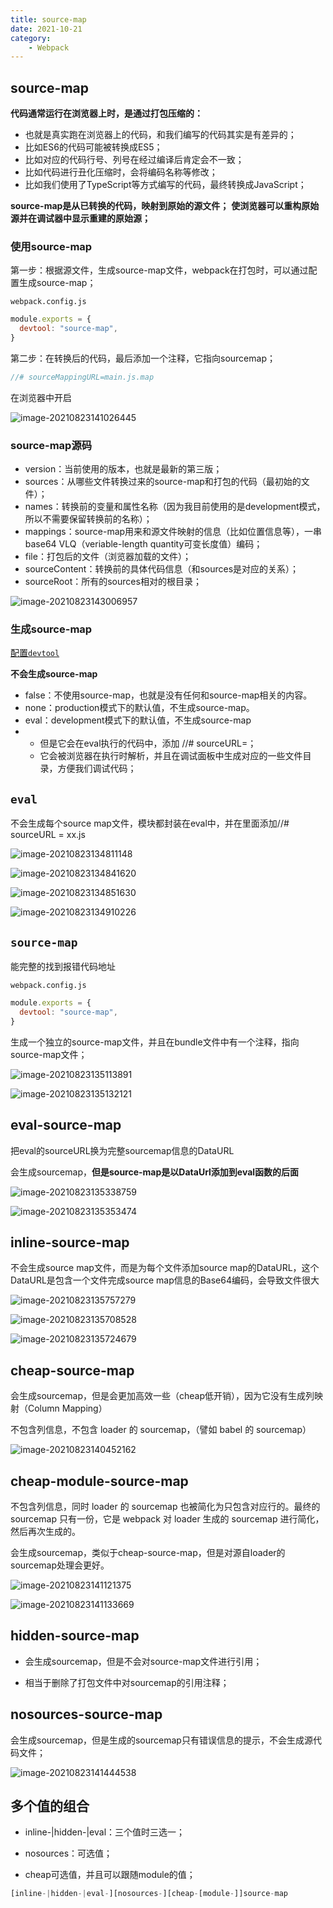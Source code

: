 ```yaml
---
title: source-map
date: 2021-10-21
category: 
    - Webpack
---
```


## source-map

**代码通常运行在浏览器上时，是通过打包压缩的：**

- 也就是真实跑在浏览器上的代码，和我们编写的代码其实是有差异的；
- 比如ES6的代码可能被转换成ES5；
- 比如对应的代码行号、列号在经过编译后肯定会不一致；
- 比如代码进行丑化压缩时，会将编码名称等修改；
- 比如我们使用了TypeScript等方式编写的代码，最终转换成JavaScript；



**source-map是从已转换的代码，映射到原始的源文件；**
**使浏览器可以重构原始源并在调试器中显示重建的原始源；**



### 使用source-map

第一步：根据源文件，生成source-map文件，webpack在打包时，可以通过配置生成source-map；

`webpack.config.js`

```js
module.exports = {
  devtool: "source-map",
}
```



第二步：在转换后的代码，最后添加一个注释，它指向sourcemap；

```js
//# sourceMappingURL=main.js.map
```

在浏览器中开启

![image-20210823141026445](./images/image-20210823141026445.png)



### source-map源码

- version：当前使用的版本，也就是最新的第三版；
- sources：从哪些文件转换过来的source-map和打包的代码（最初始的文件）；
- names：转换前的变量和属性名称（因为我目前使用的是development模式，所以不需要保留转换前的名称）；
- mappings：source-map用来和源文件映射的信息（比如位置信息等），一串base64 VLQ（veriable-length quantity可变长度值）编码；
- file：打包后的文件（浏览器加载的文件）；
- sourceContent：转换前的具体代码信息（和sources是对应的关系）；
- sourceRoot：所有的sources相对的根目录；

![image-20210823143006957](./images/image-20210823143006957.png)



### 生成source-map

[配置`devtool`](https://webpack.docschina.org/configuration/devtool/)



**不会生成source-map**

- false：不使用source-map，也就是没有任何和source-map相关的内容。
- none：production模式下的默认值，不生成source-map。
-  eval：development模式下的默认值，不生成source-map
- - 但是它会在eval执行的代码中，添加 //# sourceURL=；
  - 它会被浏览器在执行时解析，并且在调试面板中生成对应的一些文件目录，方便我们调试代码；

## `eval`

不会生成每个source map文件，模块都封装在eval中，并在里面添加//# sourceURL = xx.js

![image-20210823134811148](./images/image-20210823134811148.png)

![image-20210823134841620](./images/image-20210823134841620.png)



![image-20210823134851630](./images/image-20210823134851630.png)



![image-20210823134910226](./images/image-20210823134910226.png)



## `source-map`

能完整的找到报错代码地址

`webpack.config.js`

```js
module.exports = {
  devtool: "source-map",
}
```

生成一个独立的source-map文件，并且在bundle文件中有一个注释，指向source-map文件；

![image-20210823135113891](./images/image-20210823135113891.png)



![image-20210823135132121](./images/image-20210823135132121.png)



## eval-source-map

把eval的sourceURL换为完整sourcemap信息的DataURL

会生成sourcemap，**但是source-map是以DataUrl添加到eval函数的后面**

![image-20210823135338759](./images/image-20210823135338759-1629698019822.png)

![image-20210823135353474](./images/image-20210823135353474.png)



## inline-source-map

不会生成source map文件，而是为每个文件添加source map的DataURL，这个DataURL是包含一个文件完成source map信息的Base64编码，会导致文件很大

![image-20210823135757279](./images/image-20210823135757279.png)

![image-20210823135708528](./images/image-20210823135708528.png)



![image-20210823135724679](./images/image-20210823135724679.png)



## cheap-source-map

会生成sourcemap，但是会更加高效一些（cheap低开销），因为它没有生成列映射（Column Mapping）

不包含列信息，不包含 loader 的 sourcemap，（譬如 babel 的 sourcemap）

![image-20210823140452162](./images/image-20210823140452162.png)



## cheap-module-source-map

不包含列信息，同时 loader 的 sourcemap 也被简化为只包含对应行的。最终的 sourcemap 只有一份，它是 webpack 对 loader 生成的 sourcemap 进行简化，然后再次生成的。

会生成sourcemap，类似于cheap-source-map，但是对源自loader的sourcemap处理会更好。

![image-20210823141121375](./images/image-20210823141121375.png)

![image-20210823141133669](./images/image-20210823141133669.png)





## hidden-source-map

- 会生成sourcemap，但是不会对source-map文件进行引用；

- 相当于删除了打包文件中对sourcemap的引用注释；





## nosources-source-map

会生成sourcemap，但是生成的sourcemap只有错误信息的提示，不会生成源代码文件；



![image-20210823141444538](./images/image-20210823141444538.png)



## 多个值的组合

- inline-|hidden-|eval：三个值时三选一；
-  nosources：可选值；

- cheap可选值，并且可以跟随module的值；

```js
[inline-|hidden-|eval-][nosources-][cheap-[module-]]source-map
```



